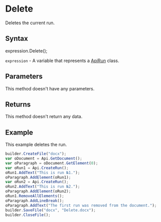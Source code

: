 # Delete

Deletes the current run.

## Syntax

expression.Delete();

`expression` - A variable that represents a [ApiRun](../ApiRun.md) class.

## Parameters

This method doesn't have any parameters.

## Returns

This method doesn't return any data.

## Example

This example deletes the run.

```javascript
builder.CreateFile("docx");
var oDocument = Api.GetDocument();
var oParagraph = oDocument.GetElement(0);
var oRun1 = Api.CreateRun();
oRun1.AddText("This is run №1.");
oParagraph.AddElement(oRun1);
var oRun2 = Api.CreateRun();
oRun2.AddText("This is run №2.");
oParagraph.AddElement(oRun2);
oRun1.RemoveAllElements();
oParagraph.AddLineBreak();
oParagraph.AddText("The first run was removed from the document.");
builder.SaveFile("docx", "Delete.docx");
builder.CloseFile();
```